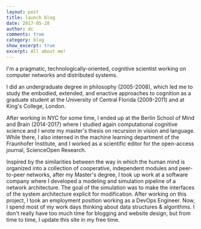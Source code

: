 ```yaml
---
layout: post
title: launch blog
date: 2017-05-28
author: dc
comments: true
category: blog
show_excerpt: true
excerpt: All about me!
---
```


I'm a pragmatic, technologically-oriented, cognitive scientist working on computer networks and distributed systems.

I did an undergraduate degree in philosophy (2005-2008), which led me to study the embodied, extended, and enactive approaches to cognition as a graduate student at the University of Central Florida (2009-2011) and at King's College, London.

After working in NYC for some time, I ended up at the Berlin School of Mind and Brain (2014-2017) where I studied again computational cognitive science and I wrote my master's thesis on recursion in vision and language. While there, I also interned in the machine learning department of the Fraunhofer Institute, and I worked as a scientific editor for the open-access journal, ScienceOpen Research.  

Inspired by the similarities between the way in which the human mind is organized into a collection of cooperative, independent modules and peer-to-peer networks, after my Master's degree, I took up work at a software company where I developed a modeling and simulation pipeline of a network architecture. The goal of the simulation was to make the interfaces of the system architecture explicit for modification. After working on this project, I took an employment position working as a DevOps Engineer. Now, I spend most of my work days thinking about data structures & algorithms. I don't really have too much time for blogging and website design, but from time to time, I update this site in my free time.
